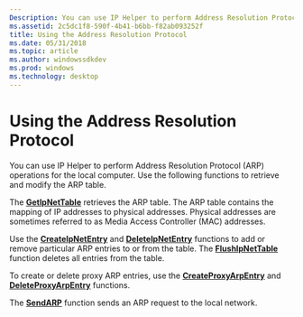 ```yaml
---
Description: You can use IP Helper to perform Address Resolution Protocol (ARP) operations for the local computer. Use the following functions to retrieve and modify the ARP table.
ms.assetid: 2c5dc1f8-590f-4b41-b6bb-f82ab093252f
title: Using the Address Resolution Protocol
ms.date: 05/31/2018
ms.topic: article
ms.author: windowssdkdev
ms.prod: windows
ms.technology: desktop
---
```


# Using the Address Resolution Protocol

You can use IP Helper to perform Address Resolution Protocol (ARP) operations for the local computer. Use the following functions to retrieve and modify the ARP table.

The [**GetIpNetTable**](/windows/win32/Iphlpapi/nf-iphlpapi-getipnettable?branch=master) retrieves the ARP table. The ARP table contains the mapping of IP addresses to physical addresses. Physical addresses are sometimes referred to as Media Access Controller (MAC) addresses.

Use the [**CreateIpNetEntry**](/windows/win32/Iphlpapi/nf-iphlpapi-createipnetentry?branch=master) and [**DeleteIpNetEntry**](/windows/win32/Iphlpapi/nf-iphlpapi-deleteipnetentry?branch=master) functions to add or remove particular ARP entries to or from the table. The [**FlushIpNetTable**](/windows/win32/Iphlpapi/nf-iphlpapi-flushipnettable?branch=master) function deletes all entries from the table.

To create or delete proxy ARP entries, use the [**CreateProxyArpEntry**](/windows/win32/Iphlpapi/nf-iphlpapi-createproxyarpentry?branch=master) and [**DeleteProxyArpEntry**](/windows/win32/Iphlpapi/nf-iphlpapi-deleteproxyarpentry?branch=master) functions.

The [**SendARP**](/windows/win32/Iphlpapi/nf-iphlpapi-sendarp?branch=master) function sends an ARP request to the local network.

 

 



